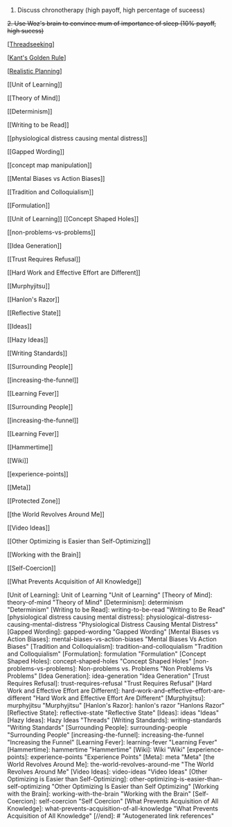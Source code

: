 1. Discuss chronotherapy (high payoff, high percentage of suceess)

~~2. Use Woz's brain to convince mum of importance of sleep (10% payoff, high sucess)~~

[[Threadseeking]]

[[Kant's Golden Rule]]

[[Realistic Planning]]

[[Unit of Learning]]

[[Theory of Mind]]

[[Determinism]]

[[Writing to be Read]]

[[physiological distress causing mental distress]]

[[Gapped Wording]]

[[concept map manipulation]]

[[Mental Biases vs Action Biases]]

[[Tradition and Colloquialism]]

[[Formulation]]

[[Unit of Learning]]
[[Concept Shaped Holes]]

[[non-problems-vs-problems]]

[[Idea Generation]]

[[Trust Requires Refusal]]

[[Hard Work and Effective Effort are Different]]

[[Murphyjitsu]]

[[Hanlon's Razor]]

[[Reflective State]]

[[Ideas]]

[[Hazy Ideas]]

[[Writing Standards]]

[[Surrounding People]]

[[increasing-the-funnel]]

[[Learning Fever]]

[[Surrounding People]]

[[increasing-the-funnel]]

[[Learning Fever]]

[[Hammertime]]

[[Wiki]]

[[experience-points]]

[[Meta]]

[[Protected Zone]]

[[the World Revolves Around Me]]

[[Video Ideas]]

[[Other Optimizing is Easier than Self-Optimizing]]

[[Working with the Brain]]

[[Self-Coercion]]

[[What Prevents Acquisition of All Knowledge]]

[//begin]: # "Autogenerated link references for markdown compatibility"
[Threadseeking]: threadseeking "Threadseeking"
[Kant's Golden Rule]: kants-golden-rule "Kant's Golden Rule"
[Realistic Planning]: realistic-planning "Realistic Planning"
[Unit of Learning]: Unit of Learning "Unit of Learning"
[Theory of Mind]: theory-of-mind "Theory of Mind"
[Determinism]: determinism "Determinism"
[Writing to be Read]: writing-to-be-read "Writing to Be Read"
[physiological distress causing mental distress]: physiological-distress-causing-mental-distress "Physiological Distress Causing Mental Distress"
[Gapped Wording]: gapped-wording "Gapped Wording"
[Mental Biases vs Action Biases]: mental-biases-vs-action-biases "Mental Biases Vs Action Biases"
[Tradition and Colloquialism]: tradition-and-colloquialism "Tradition and Colloquialism"
[Formulation]: formulation "Formulation"
[Concept Shaped Holes]: concept-shaped-holes "Concept Shaped Holes"
[non-problems-vs-problems]: Non-problems vs. Problems "Non Problems Vs Problems"
[Idea Generation]: idea-generation "Idea Generation"
[Trust Requires Refusal]: trust-requires-refusal "Trust Requires Refusal"
[Hard Work and Effective Effort are Different]: hard-work-and-effective-effort-are-different "Hard Work and Effective Effort Are Different"
[Murphyjitsu]: murphyjitsu "Murphyjitsu"
[Hanlon's Razor]: hanlon's razor "Hanlons Razor"
[Reflective State]: reflective-state "Reflective State"
[Ideas]: ideas "Ideas"
[Hazy Ideas]: Hazy Ideas "Threads"
[Writing Standards]: writing-standards "Writing Standards"
[Surrounding People]: surrounding-people "Surrounding People"
[increasing-the-funnel]: increasing-the-funnel "Increasing the Funnel"
[Learning Fever]: learning-fever "Learning Fever"
[Hammertime]: hammertime "Hammertime"
[Wiki]: Wiki "Wiki"
[experience-points]: experience-points "Experience Points"
[Meta]: meta "Meta"
[the World Revolves Around Me]: the-world-revolves-around-me "The World Revolves Around Me"
[Video Ideas]: video-ideas "Video Ideas"
[Other Optimizing is Easier than Self-Optimizing]: other-optimizing-is-easier-than-self-optimizing "Other Optimizing Is Easier than Self Optimizing"
[Working with the Brain]: working-with-the-brain "Working with the Brain"
[Self-Coercion]: self-coercion "Self Coercion"
[What Prevents Acquisition of All Knowledge]: what-prevents-acquisition-of-all-knowledge "What Prevents Acquisition of All Knowledge"
[//end]: # "Autogenerated link references"